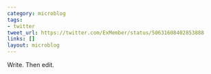 ```yaml
---
category: microblog
tags:
- twitter
tweet_url: https://twitter.com/ExMember/status/50631608402853888
links: []
layout: microblog
---
```

Write. Then edit.
